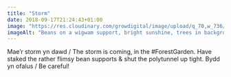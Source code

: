 ```yaml
---
title: "Storm"
date: 2018-09-17T21:24:43+01:00
image: "https://res.cloudinary.com/growdigital/image/upload/q_70,w_736/v1544352693/beans-44027101094.jpg"
imageAlt: "Beans on a wigwam support, bright sunshine, trees in background, dramatic clouds"
---
```


Mae’r storm yn dawd / The storm is coming, in the #ForestGarden. Have staked the rather flimsy bean supports & shut the polytunnel up tight. Bydd yn ofalus / Be careful!
